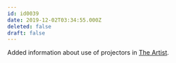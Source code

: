 ```yaml
---
id: id0039
date: 2019-12-02T03:34:55.000Z
deleted: false
draft: false
---
```


Added information about use of projectors in [The Artist][1].

[1]: the-artist.html